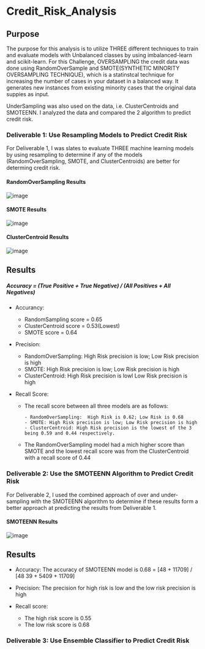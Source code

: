 # Credit_Risk_Analysis

## Purpose

The purpose for this analysis is to utilize THREE different techniques to train and evaluate models with Unbalanced classes by using imbalanced-learn and scikit-learn.  For this Challenge, OVERSAMPLING the credit data was done using RandomOverSample and SMOTE(SYNTHETIC MINORITY OVERSAMPLING TECHNIQUE), which is a statinstcal technique for increasing the number of cases in your dataset in a balanced way.  It generates new instances from existing minority cases that the original data suppies as input.

UnderSampling was also used on the data, i.e. ClusterCentroids and SMOTEENN.  I analyzed the data and compared the 2 algorithm to predict credit risk.

### Deliverable 1:  Use Resampling Models to Predict Credit Risk

For Deliverable 1, I was slates to evaluate THREE machine learning models by using resampling to determine if any of the models (RandomOverSampling, SMOTE, and ClusterCentroids) are better for determing credit risk.

#### RandomOverSampling Results

  ![image](https://user-images.githubusercontent.com/8845050/183158792-09c4c4c9-8b2f-4aa4-89c4-4064697b0e4e.png)

#### SMOTE Results

  ![image](https://user-images.githubusercontent.com/8845050/183158888-11b025c4-d144-4fcd-91c8-b758bb158d57.png)
  
#### ClusterCentroid Results

  ![image](https://user-images.githubusercontent.com/8845050/183159150-e5c9e425-b72e-4828-9996-c669c252bcaf.png)


## Results

##### Accuracy = (True Positive + True Negative) / (All Positives + All Negatives)

  - Accurancy:  
  
    - RandomSampling score = 0.65
    - ClusterCentroid score = 0.53(Lowest)
    - SMOTE score = 0.64


  - Precision:
  
    - RandomOverSampling: High Risk precision is low; Low Risk precision is high
    - SMOTE: High Risk precision is low; Low Risk precision is high
    - ClusterCentroid: High Risk precision is lowl Low Risk precision is high

  - Recall Score:
  
    - The recall score between all three models are as follows:
    
          - RandomOverSampling:  High Risk is 0.62; Low Risk is 0.68
          - SMOTE: High Risk precision is low; Low Risk precision is high
          - ClusterCentroid: High Risk precision is the lowest of the 3 being 0.59 and 0.44 respectively.
    
    - The RandomOverSampling model had a mich higher score than SMOTE and the lowest recall score was from the ClusterCentroid with a recall score of 0.44

### Deliverable 2: Use the SMOTEENN Algorithm to Predict Credit Risk

For Deliverable 2, I used the combined approach of over and under-sampling with the SMOTEENN algorithm to determine if these results form a better approach at predicting the results from Deliverable 1.

#### SMOTEENN Results

![image](https://user-images.githubusercontent.com/8845050/183235313-f8741970-af3b-4733-9bbc-f65279b20468.png)

## Results

  - Accuracy:  The accuracy of SMOTEENN model is 0.68 = [48 + 11709] / [48 39 + 5409 + 11709]
  
  - Precision: The precision for high risk is low and the low risk precision is high
  
  - Recall score:
      - The high risk score is 0.55
      - The low risk score is 0.68

### Deliverable 3: Use Ensemble Classifier to Predict Credit Risk
  
  










       








